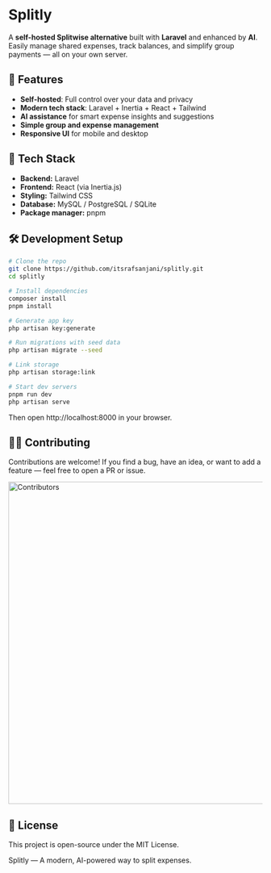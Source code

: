 # Splitly

A **self-hosted Splitwise alternative** built with **Laravel** and enhanced by **AI**.  
Easily manage shared expenses, track balances, and simplify group payments — all on your own server.

## 🚀 Features

- **Self-hosted**: Full control over your data and privacy  
- **Modern tech stack**: Laravel + Inertia + React + Tailwind  
- **AI assistance** for smart expense insights and suggestions  
- **Simple group and expense management**  
- **Responsive UI** for mobile and desktop  

## 🧩 Tech Stack

- **Backend:** Laravel  
- **Frontend:** React (via Inertia.js)  
- **Styling:** Tailwind CSS  
- **Database:** MySQL / PostgreSQL / SQLite
- **Package manager:** pnpm  

## 🛠️ Development Setup

```bash
# Clone the repo
git clone https://github.com/itsrafsanjani/splitly.git
cd splitly

# Install dependencies
composer install
pnpm install

# Generate app key
php artisan key:generate

# Run migrations with seed data
php artisan migrate --seed

# Link storage
php artisan storage:link

# Start dev servers
pnpm run dev
php artisan serve
```

Then open http://localhost:8000 in your browser.

## 🧑‍💻 Contributing

Contributions are welcome!
If you find a bug, have an idea, or want to add a feature — feel free to open a PR or issue.

<img width="640" height="639" alt="Contributors" src="https://github.com/user-attachments/assets/88c11dd1-f046-4f90-90d9-8724da10e367" />



## 📜 License

This project is open-source under the MIT License.

Splitly — A modern, AI-powered way to split expenses.
